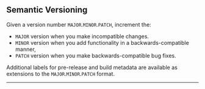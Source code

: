 ## Semantic Versioning
Given a version number `MAJOR`.`MINOR`.`PATCH`, increment the:

- `MAJOR` version when you make incompatible changes. 
- `MINOR` version when you add functionality in a backwards-compatible manner, 
- `PATCH` version when you make backwards-compatible bug fixes. 

Additional labels for pre-release and build metadata are available as extensions to the `MAJOR`.`MINOR`.`PATCH` format.

---